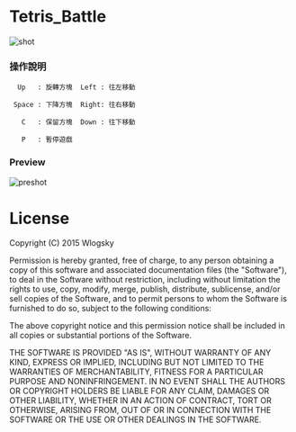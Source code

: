 # Tetris_Battle

![shot](https://lh6.googleusercontent.com/E5yi2dETynSe9q10KwRdLXsgnGs4BNA1iH1AwSCjIqnbvOChvNetYWy8VEjx9c9H1UdB1I6izglLXTA=w1896-h821-rw)

### 操作說明

      Up   : 旋轉方塊  Left : 往左移動

     Space : 下降方塊  Right: 往右移動

       C   : 保留方塊  Down : 往下移動

       P   : 暫停遊戲
     
     
     
### Preview

![preshot](https://lh5.googleusercontent.com/fKcf1cjG3dy340bvJaA7BoNYvfLcBATdX_ju5uZnPiogaoPH76Uh9xWNRPy1eNoDLAJDzFSAed6ccCw=w1896-h821)
     
     
License     
=====    
     
Copyright (C) 2015 Wlogsky

Permission is hereby granted, free of charge, to any person obtaining a copy of this software and associated documentation files (the "Software"), to deal in the Software without restriction, including without limitation the rights to use, copy, modify, merge, publish, distribute, sublicense, and/or sell copies of the Software, and to permit persons to whom the Software is furnished to do so, subject to the following conditions:

The above copyright notice and this permission notice shall be included in all copies or substantial portions of the Software.

THE SOFTWARE IS PROVIDED "AS IS", WITHOUT WARRANTY OF ANY KIND, EXPRESS OR IMPLIED, INCLUDING BUT NOT LIMITED TO THE WARRANTIES OF MERCHANTABILITY, FITNESS FOR A PARTICULAR PURPOSE AND NONINFRINGEMENT. IN NO EVENT SHALL THE AUTHORS OR COPYRIGHT HOLDERS BE LIABLE FOR ANY CLAIM, DAMAGES OR OTHER LIABILITY, WHETHER IN AN ACTION OF CONTRACT, TORT OR OTHERWISE, ARISING FROM, OUT OF OR IN CONNECTION WITH THE SOFTWARE OR THE USE OR OTHER DEALINGS IN THE SOFTWARE.

